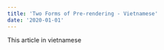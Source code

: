 ```yaml
---
title: 'Two Forms of Pre-rendering - Vietnamese'
date: '2020-01-01'
---
```


This article in vietnamese
